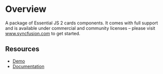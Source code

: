 # Overview

A package of Essential JS 2 cards components. It comes with full support and is available under commercial and community licenses – please visit www.syncfusion.com to get started.

## Resources

* [Demo](http://ej2.syncfusion.com/demos/#/material/card/basic.html)
* [Documentation](http://ej2.syncfusion.com/documentation/card/)
